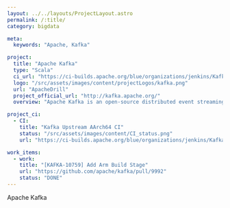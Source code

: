 ```yaml
---
layout: ../../layouts/ProjectLayout.astro
permalink: /:title/
category: bigdata

meta:
  keywords: "Apache, Kafka"

project:
  title: "Apache Kafka"
  type: "Scala"
  ci_url: "https://ci-builds.apache.org/blue/organizations/jenkins/Kafka%2Fkafka-pr/activity/"
  logo: "/src/assets/images/content/projectLogos/kafka.png"
  url: "ApacheDrill"
  project_official_url: "http://kafka.apache.org/"
  overview: "Apache Kafka is an open-source distributed event streaming platform used by thousands of companies for high-performance data pipelines, streaming analytics, data integration, and mission-critical applications."

project_ci:
  - CI:
    title: "Kafka Upstream AArch64 CI"
    status: "/src/assets/images/content/CI_status.png"
    url: "https://ci-builds.apache.org/blue/organizations/jenkins/Kafka%2Fkafka-pr/activity/"

work_items:
  - work:
    title: "[KAFKA-10759] Add Arm Build Stage"
    url: "https://github.com/apache/kafka/pull/9992"
    status: "DONE"
---
```


<p>Apache Kafka</p>

